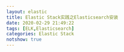 ```yaml
---
layout: elastic
title: Elastic Stack实践之Elasticsearch安装
date: 2020-02-29 21:49:22
tags: [ELK,Elasticsearch]
categories: Elastic Stack
notshow: true
---
```


